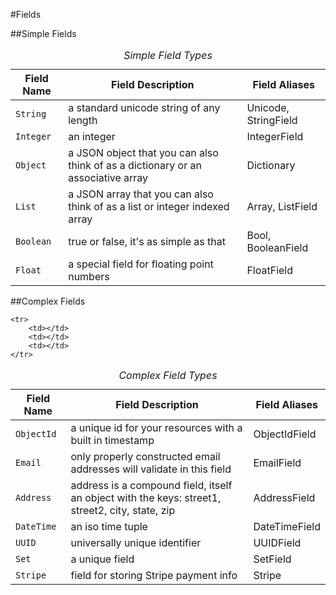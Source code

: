 #Fields

##Simple Fields

<table class="table table-bordered table-striped">
    <caption><em>Simple Field Types</em></caption>
    <thead><tr>
        <th>Field Name</th>
        <th>Field Description</th>
        <th>Field Aliases</th>
    </tr></thead>
    <tr>
        <td><code>String</code></td>
        <td>a standard unicode string of any length</td>
        <td>Unicode, StringField</td></tr>
    <tr>
        <td><code>Integer</code></td>
        <td>an integer</td>
        <td>IntegerField</td>
    </tr>
    <tr>
        <td><code>Object</code></td>
        <td>a JSON object that you can also think of as a dictionary or an associative array</td>
        <td>Dictionary</td>
    </tr>
    <tr>
        <td><code>List</code></td>
        <td>a JSON array that you can also think of as a list or integer indexed array</td>
        <td>Array, ListField</td>
    </tr>
    <tr>
        <td><code>Boolean</code></td>
        <td>true or false, it's as simple as that</td>
        <td>Bool, BooleanField</td>
    </tr>
    <tr>
        <td><code>Float</code></td>
        <td>a special field for floating point numbers</td>
        <td>FloatField</td>
    </tr>
</table>

##Complex Fields

<table class="table table-bordered table-striped">
    <caption><em>Complex Field Types</em></caption>
    <thead><tr>
        <th>Field Name</th>
        <th>Field Description</th>
        <th>Field Aliases</th>
    </tr></thead>
    <tr>
        <td><code>ObjectId</code></td>
        <td>a unique id for your resources with a built in timestamp</td>
        <td>ObjectIdField</td>
    </tr>
    <tr>
        <td><code>Email</code></td>
        <td>only properly constructed email addresses will validate in this field</td>
        <td>EmailField</td>
    </tr>
    <tr>
        <td><code>Address</code></td>
        <td>address is a compound field, itself an object with the keys: street1, street2, city, state,
        zip</td>
        <td>AddressField</td>
    </tr>
    <tr>
        <td><code>DateTime</code></td>
        <td>an iso time tuple</td>
        <td>DateTimeField</td>
    </tr>
    <tr>
        <td><code>UUID</code></td>
        <td>universally unique identifier</td>
        <td>UUIDField</td>
    </tr>
    <tr>
        <td><code>Set</code></td>
        <td>a unique field</td>
        <td>SetField</td>
    </tr>
    <tr>
        <td><code>Stripe</code></td>
        <td>field for storing Stripe payment info</td>
        <td>Stripe</td>
    </tr>
    
    <tr>
        <td></td>
        <td></td>
        <td></td>
    </tr>
</table>
